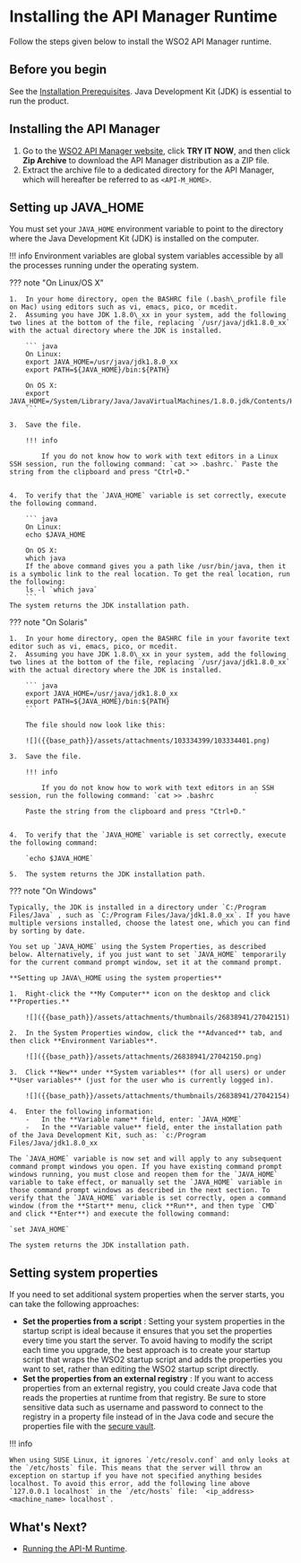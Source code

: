# Installing the API Manager Runtime

Follow the steps given below to install the WSO2 API Manager runtime.

## Before you begin

See the [Installation Prerequisites]({{base_path}}/install-and-setup/install/installation-prerequisites). 
Java Development Kit (JDK) is essential to run the product.

## Installing the API Manager

1.  Go to the [WSO2 API Manager website](https://wso2.com/api-management/), click **TRY IT NOW**, and then click **Zip Archive** to download the API Manager distribution as a ZIP file.
2.  Extract the archive file to a dedicated directory for the API Manager, which will hereafter be referred to as `<API-M_HOME>`.

## Setting up JAVA_HOME

You must set your `JAVA_HOME` environment variable to point to the directory where the Java Development Kit (JDK) is installed on the computer.

!!! info
    Environment variables are global system variables accessible by all the processes running under the operating system.

??? note "On Linux/OS X"

    1.  In your home directory, open the BASHRC file (.bash\_profile file on Mac) using editors such as vi, emacs, pico, or mcedit.
    2.  Assuming you have JDK 1.8.0\_xx in your system, add the following two lines at the bottom of the file, replacing `/usr/java/jdk1.8.0_xx` with the actual directory where the JDK is installed.

        ``` java
        On Linux:
        export JAVA_HOME=/usr/java/jdk1.8.0_xx
        export PATH=${JAVA_HOME}/bin:${PATH}
             
        On OS X:
        export JAVA_HOME=/System/Library/Java/JavaVirtualMachines/1.8.0.jdk/Contents/Home
        ```

    3.  Save the file.

        !!! info
        
            If you do not know how to work with text editors in a Linux SSH session, run the following command: `cat >> .bashrc.` Paste the string from the clipboard and press "Ctrl+D."


    4.  To verify that the `JAVA_HOME` variable is set correctly, execute the following command.

        ``` java
        On Linux:
        echo $JAVA_HOME
            
        On OS X:
        which java
        If the above command gives you a path like /usr/bin/java, then it is a symbolic link to the real location. To get the real location, run the following:
        ls -l `which java`
        ```
    The system returns the JDK installation path.

??? note "On Solaris"

    1.  In your home directory, open the BASHRC file in your favorite text editor such as vi, emacs, pico, or mcedit.
    2.  Assuming you have JDK 1.8.0\_xx in your system, add the following two lines at the bottom of the file, replacing `/usr/java/jdk1.8.0_xx` with the actual directory where the JDK is installed.

        ``` java
        export JAVA_HOME=/usr/java/jdk1.8.0_xx
        export PATH=${JAVA_HOME}/bin:${PATH}
        ```

        The file should now look like this:

        ![]({{base_path}}/assets/attachments/103334399/103334401.png)

    3.  Save the file.

        !!! info
            
            If you do not know how to work with text editors in an SSH session, run the following command: `cat >> .bashrc          `

        Paste the string from the clipboard and press "Ctrl+D."


    4.  To verify that the `JAVA_HOME` variable is set correctly, execute the following command:

        `echo $JAVA_HOME`

    5.  The system returns the JDK installation path.

??? note "On Windows"

    Typically, the JDK is installed in a directory under `C:/Program Files/Java` , such as `C:/Program Files/Java/jdk1.8.0_xx`. If you have multiple versions installed, choose the latest one, which you can find by sorting by date.

    You set up `JAVA_HOME` using the System Properties, as described below. Alternatively, if you just want to set `JAVA_HOME` temporarily for the current command prompt window, set it at the command prompt.

    **Setting up JAVA\_HOME using the system properties**

    1.  Right-click the **My Computer** icon on the desktop and click **Properties.**

        ![]({{base_path}}/assets/attachments/thumbnails/26838941/27042151)

    2.  In the System Properties window, click the **Advanced** tab, and then click **Environment Variables**.

        ![]({{base_path}}/assets/attachments/26838941/27042150.png)

    3.  Click **New** under **System variables** (for all users) or under **User variables** (just for the user who is currently logged in).

        ![]({{base_path}}/assets/attachments/thumbnails/26838941/27042154)

    4.  Enter the following information:
        -   In the **Variable name** field, enter: `JAVA_HOME`
        -   In the **Variable value** field, enter the installation path of the Java Development Kit, such as: `c:/Program Files/Java/jdk1.8.0_xx           `

    The `JAVA_HOME` variable is now set and will apply to any subsequent command prompt windows you open. If you have existing command prompt windows running, you must close and reopen them for the `JAVA_HOME` variable to take effect, or manually set the `JAVA_HOME` variable in those command prompt windows as described in the next section. To verify that the `JAVA_HOME` variable is set correctly, open a command window (from the **Start** menu, click **Run**, and then type `CMD` and click **Enter**) and execute the following command:

    `set JAVA_HOME`

    The system returns the JDK installation path.

## Setting system properties

If you need to set additional system properties when the server starts, you can take the following approaches:

-   **Set the properties from a script** : Setting your system properties in the startup script is ideal because it ensures that you set the properties every time you start the server. To avoid having to modify the script each time you upgrade, the best approach is to create your startup script that wraps the WSO2 startup script and adds the properties you want to set, rather than editing the WSO2 startup script directly.
-   **Set the properties from an external registry** : If you want to access properties from an external registry, you could create Java code that reads the properties at runtime from that registry. Be sure to store sensitive data such as username and password to connect to the registry in a property file instead of in the Java code and secure the properties file with the [secure vault](https://docs.wso2.com/display/ADMIN44x/Carbon+Secure+Vault+Implementation).

!!! info

    When using SUSE Linux, it ignores `/etc/resolv.conf` and only looks at the `/etc/hosts` file. This means that the server will throw an exception on startup if you have not specified anything besides localhost. To avoid this error, add the following line above `127.0.0.1 localhost` in the `/etc/hosts` file: `<ip_address><machine_name> localhost`.

## What's Next?

-   [Running the API-M Runtime]({{base_path}}/install-and-setup/install/installing-the-product/running-the-api-m).

